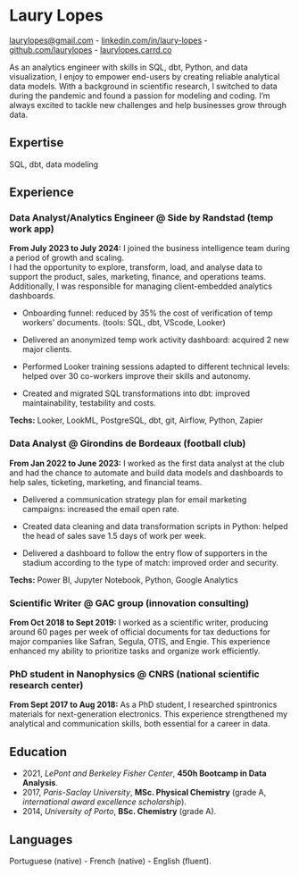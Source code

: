 # Laury Lopes
laurylopes@gmail.com - [linkedin.com/in/laury-lopes](https://www.linkedin.com/in/laury-lopes/) - [github.com/laurylopes](https://github.com/laurylopes) - [laurylopes.carrd.co](https://laurylopes.carrd.co)

As an analytics engineer with skills in SQL, dbt, Python, and data visualization, I enjoy to empower end-users by creating reliable analytical data models. With a background in scientific research, I switched to data during the pandemic and found a passion for modeling and coding. I’m always excited to tackle new challenges and help businesses grow through data.

## Expertise
SQL, dbt, data modeling

## Experience
### Data Analyst/Analytics Engineer @ Side by Randstad (temp work app)
**From July 2023 to July 2024:** I joined the business intelligence team during a period of growth and scaling.<br> 
I had the opportunity to explore, transform, load, and analyse data to support the product, sales, marketing, finance, and operations teams. Additionally, I was responsible for managing client-embedded analytics dashboards.
				
- Onboarding funnel: reduced by 35% the cost of verification of temp workers' documents. (tools: SQL, dbt, VScode, Looker)

- Delivered an anonymized temp work activity dashboard: acquired 2 new major clients.

- Performed Looker training sessions adapted to different technical levels: helped over 30 co-workers improve their skills and autonomy.

- Created and migrated SQL transformations into dbt: improved maintainability, testability and costs.
 
**Techs:** Looker, LookML, PostgreSQL, dbt, git, Airflow, Python, Zapier

### Data Analyst @ Girondins de Bordeaux (football club)
**From Jan 2022 to June 2023:** I worked as the first data analyst at the club and had the chance to automate and build data models and dashboards to help sales, ticketing, marketing, and financial teams. 

- Delivered a communication strategy plan for email marketing campaigns: increased the email open rate.

-  Created data cleaning and data transformation scripts in Python: helped the head of sales save 1.5 days of work per week.

-  Delivered a dashboard to follow the entry flow of supporters in the stadium according to the type of match: improved order and security.

**Techs:** Power BI, Jupyter Notebook, Python, Google Analytics

### Scientific Writer @ GAC group (innovation consulting)
**From Oct 2018 to Sept 2019:** I worked as a scientific writer, producing around 60 pages per week of official documents for tax deductions for major companies like Safran, Segula, OTIS, and Engie. This experience enhanced my ability to prioritize tasks and organize work efficiently.

### PhD student in Nanophysics @ CNRS (national scientific research center)
**From Sept 2017 to Aug 2018:** As a PhD student, I researched spintronics materials for next-generation electronics. This experience strengthened my analytical and communication skills, both essential for a career in data.


## Education 
- 2021, *LePont and Berkeley Fisher Center*, **450h Bootcamp in Data Analysis**.
- 2017, *Paris-Saclay University*, **MSc. Physical Chemistry** (grade A, *international award excellence scholarship*).
- 2014, *University of Porto*, **BSc. Chemistry** (grade A).

## Languages
Portuguese (native) - French (native) - English (fluent).
